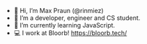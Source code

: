- 👋 Hi, I’m Max Praun (@rinmiez)
- 👀 I’m a developer, engineer and CS student.
- 🌱 I’m currently learning JavaScript.
- 💻 I work at Bloorb! https://bloorb.tech/

<!---
Rinmiez/Rinmiez is a ✨ special ✨ repository because its `README.md` (this file) appears on your GitHub profile.
You can click the Preview link to take a look at your changes.
--->
